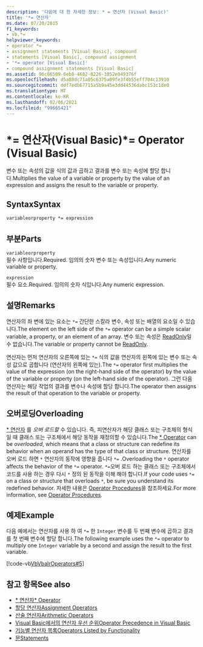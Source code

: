 ```yaml
---
description: '다음에 대 한 자세한 정보: * = 연산자 (Visual Basic)'
title: '*= 연산자'
ms.date: 07/20/2015
f1_keywords:
- vb.*=
helpviewer_keywords:
- operator *=
- assignment statements [Visual Basic], compound
- statements [Visual Basic], compound assignment
- '*= operator [Visual Basic]'
- compound assignment statements [Visual Basic]
ms.assetid: 96c86509-6eb8-4682-8226-3852e049376f
ms.openlocfilehash: d5a88dc71a05c6375a09fe3f4b55eff704c13910
ms.sourcegitcommit: ddf7edb67715a5b9a45e3dd44536dabc153c1de0
ms.translationtype: MT
ms.contentlocale: ko-KR
ms.lasthandoff: 02/06/2021
ms.locfileid: "99665421"
---
```

# <a name="-operator-visual-basic"></a><span data-ttu-id="208cc-103">\*= 연산자(Visual Basic)</span><span class="sxs-lookup"><span data-stu-id="208cc-103">\*= Operator (Visual Basic)</span></span>

<span data-ttu-id="208cc-104">변수 또는 속성의 값을 식의 값과 곱하고 결과를 변수 또는 속성에 할당 합니다.</span><span class="sxs-lookup"><span data-stu-id="208cc-104">Multiplies the value of a variable or property by the value of an expression and assigns the result to the variable or property.</span></span>  
  
## <a name="syntax"></a><span data-ttu-id="208cc-105">Syntax</span><span class="sxs-lookup"><span data-stu-id="208cc-105">Syntax</span></span>  
  
```vb  
variableorproperty *= expression  
```  
  
## <a name="parts"></a><span data-ttu-id="208cc-106">부분</span><span class="sxs-lookup"><span data-stu-id="208cc-106">Parts</span></span>  

 `variableorproperty`  
 <span data-ttu-id="208cc-107">필수 사항입니다.</span><span class="sxs-lookup"><span data-stu-id="208cc-107">Required.</span></span> <span data-ttu-id="208cc-108">임의의 숫자 변수 또는 속성입니다.</span><span class="sxs-lookup"><span data-stu-id="208cc-108">Any numeric variable or property.</span></span>  
  
 `expression`  
 <span data-ttu-id="208cc-109">필수 요소.</span><span class="sxs-lookup"><span data-stu-id="208cc-109">Required.</span></span> <span data-ttu-id="208cc-110">임의의 숫자 식입니다.</span><span class="sxs-lookup"><span data-stu-id="208cc-110">Any numeric expression.</span></span>  
  
## <a name="remarks"></a><span data-ttu-id="208cc-111">설명</span><span class="sxs-lookup"><span data-stu-id="208cc-111">Remarks</span></span>  

 <span data-ttu-id="208cc-112">연산자의 좌 변에 있는 요소는 `*=` 간단한 스칼라 변수, 속성 또는 배열의 요소일 수 있습니다.</span><span class="sxs-lookup"><span data-stu-id="208cc-112">The element on the left side of the `*=` operator can be a simple scalar variable, a property, or an element of an array.</span></span> <span data-ttu-id="208cc-113">변수 또는 속성은 [ReadOnly](../modifiers/readonly.md)일 수 없습니다.</span><span class="sxs-lookup"><span data-stu-id="208cc-113">The variable or property cannot be [ReadOnly](../modifiers/readonly.md).</span></span>  
  
 <span data-ttu-id="208cc-114">연산자는 먼저 연산자의 오른쪽에 있는 `*=` 식의 값을 연산자의 왼쪽에 있는 변수 또는 속성 값으로 곱합니다 (연산자의 왼쪽에 있는).</span><span class="sxs-lookup"><span data-stu-id="208cc-114">The `*=` operator first multiplies the value of the expression (on the right-hand side of the operator) by the value of the variable or property (on the left-hand side of the operator).</span></span> <span data-ttu-id="208cc-115">그런 다음 연산자는 해당 작업의 결과를 변수나 속성에 할당 합니다.</span><span class="sxs-lookup"><span data-stu-id="208cc-115">The operator then assigns the result of that operation to the variable or property.</span></span>  
  
## <a name="overloading"></a><span data-ttu-id="208cc-116">오버로딩</span><span class="sxs-lookup"><span data-stu-id="208cc-116">Overloading</span></span>  

 <span data-ttu-id="208cc-117">[\* 연산자](multiplication-operator.md) 를 *오버 로드할* 수 있습니다. 즉, 피연산자가 해당 클래스 또는 구조체의 형식일 때 클래스 또는 구조체에서 해당 동작을 재정의할 수 있습니다.</span><span class="sxs-lookup"><span data-stu-id="208cc-117">The [\* Operator](multiplication-operator.md) can be *overloaded*, which means that a class or structure can redefine its behavior when an operand has the type of that class or structure.</span></span> <span data-ttu-id="208cc-118">연산자를 오버 로드 하면 `*` 연산자의 동작에 영향을 줍니다 `*=` .</span><span class="sxs-lookup"><span data-stu-id="208cc-118">Overloading the `*` operator affects the behavior of the `*=` operator.</span></span> <span data-ttu-id="208cc-119">`*=`오버 로드 하는 클래스 또는 구조체에서 코드를 사용 하는 경우 다시 `*` 정의 된 동작을 이해 해야 합니다.</span><span class="sxs-lookup"><span data-stu-id="208cc-119">If your code uses `*=` on a class or structure that overloads `*`, be sure you understand its redefined behavior.</span></span> <span data-ttu-id="208cc-120">자세한 내용은 [Operator Procedures](../../programming-guide/language-features/procedures/operator-procedures.md)을 참조하세요.</span><span class="sxs-lookup"><span data-stu-id="208cc-120">For more information, see [Operator Procedures](../../programming-guide/language-features/procedures/operator-procedures.md).</span></span>  
  
## <a name="example"></a><span data-ttu-id="208cc-121">예제</span><span class="sxs-lookup"><span data-stu-id="208cc-121">Example</span></span>  

 <span data-ttu-id="208cc-122">다음 예에서는 연산자를 사용 하 여 `*=` 한 `Integer` 변수를 두 번째 변수에 곱하고 결과를 첫 번째 변수에 할당 합니다.</span><span class="sxs-lookup"><span data-stu-id="208cc-122">The following example uses the `*=` operator to multiply one `Integer` variable by a second and assign the result to the first variable.</span></span>  
  
 [!code-vb[VbVbalrOperators#5](~/samples/snippets/visualbasic/VS_Snippets_VBCSharp/VbVbalrOperators/VB/Class1.vb#5)]  
  
## <a name="see-also"></a><span data-ttu-id="208cc-123">참고 항목</span><span class="sxs-lookup"><span data-stu-id="208cc-123">See also</span></span>

- [<span data-ttu-id="208cc-124">\* 연산자</span><span class="sxs-lookup"><span data-stu-id="208cc-124">\* Operator</span></span>](multiplication-operator.md)
- [<span data-ttu-id="208cc-125">할당 연산자</span><span class="sxs-lookup"><span data-stu-id="208cc-125">Assignment Operators</span></span>](assignment-operators.md)
- [<span data-ttu-id="208cc-126">산술 연산자</span><span class="sxs-lookup"><span data-stu-id="208cc-126">Arithmetic Operators</span></span>](arithmetic-operators.md)
- [<span data-ttu-id="208cc-127">Visual Basic에서의 연산자 우선 순위</span><span class="sxs-lookup"><span data-stu-id="208cc-127">Operator Precedence in Visual Basic</span></span>](operator-precedence.md)
- [<span data-ttu-id="208cc-128">기능별 연산자 목록</span><span class="sxs-lookup"><span data-stu-id="208cc-128">Operators Listed by Functionality</span></span>](operators-listed-by-functionality.md)
- [<span data-ttu-id="208cc-129">문</span><span class="sxs-lookup"><span data-stu-id="208cc-129">Statements</span></span>](../../programming-guide/language-features/statements.md)
